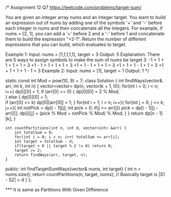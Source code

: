 /*
Assignment 12 Q7
https://leetcode.com/problems/target-sum/

You are given an integer array nums and an integer target.
You want to build an expression out of nums by adding one of the symbols '+' and '-' before each integer in nums and then concatenate all the integers.
For example, if nums = [2, 1], you can add a '+' before 2 and a '-' before 1 and concatenate them to build the expression "+2-1".
Return the number of different expressions that you can build, which evaluates to target.

Example 1:
Input: nums = [1,1,1,1,1], target = 3
Output: 5
Explanation: There are 5 ways to assign symbols to make the sum of nums be target 3.
-1 + 1 + 1 + 1 + 1 = 3
+1 - 1 + 1 + 1 + 1 = 3
+1 + 1 - 1 + 1 + 1 = 3
+1 + 1 + 1 - 1 + 1 = 3
+1 + 1 + 1 + 1 - 1 = 3
Example 2:
Input: nums = [1], target = 1
Output: 1
*/

static const int Mod = pow(10, 9) + 7;
class Solution {
    int findWays(vector<int>& arr, int k, int n)
    {
        vector<vector<int>> dp(n, vector<int>(k + 1, 0));
        for(int i = 0; i < n; i++) dp[i][0] = 1;
        if (arr[0] == 0) {
            dp[0][0] = 2 % Mod;                  
        } else {
            dp[0][0] = 1;                        
            if (arr[0] <= k) dp[0][arr[0]] = 1;
        }
        for(int i = 1; i < n; i++){
            for(int j = 0; j <= k; j++){
                int notPick = dp[i - 1][j];
                int pick = 0;
                if(j >= arr[i]) pick = dp[i - 1][j - arr[i]];
                dp[i][j] = (pick % Mod + notPick % Mod) % Mod;
            }
        }
        return dp[n - 1][k];
    }

    int countPartitions(int n, int d, vector<int> &arr) {
        int totalSum = 0;
        for(int i = 0; i < n; i++) totalSum += arr[i];
        int target = totalSum - d;
        if(target < 0 || target % 2 != 0) return 0;
        target /= 2;
        return findWays(arr, target, n);
    }

public:
    int findTargetSumWays(vector<int>& nums, int target) {
        int n = nums.size();
        return countPartitions(n, target, nums); // Basically target is |S1 - S2| = d
    }
};

*** It is same as Partitions With Given Difference